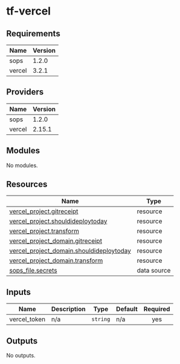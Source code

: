 # tf-vercel


<!-- BEGIN_TF_DOCS -->
## Requirements

| Name | Version |
|------|---------|
| sops | 1.2.0 |
| vercel | 3.2.1 |

## Providers

| Name | Version |
|------|---------|
| sops | 1.2.0 |
| vercel | 2.15.1 |

## Modules

No modules.

## Resources

| Name | Type |
|------|------|
| [vercel_project.gitreceipt](https://registry.terraform.io/providers/vercel/vercel/3.2.1/docs/resources/project) | resource |
| [vercel_project.shouldideploytoday](https://registry.terraform.io/providers/vercel/vercel/3.2.1/docs/resources/project) | resource |
| [vercel_project.transform](https://registry.terraform.io/providers/vercel/vercel/3.2.1/docs/resources/project) | resource |
| [vercel_project_domain.gitreceipt](https://registry.terraform.io/providers/vercel/vercel/3.2.1/docs/resources/project_domain) | resource |
| [vercel_project_domain.shouldideploytoday](https://registry.terraform.io/providers/vercel/vercel/3.2.1/docs/resources/project_domain) | resource |
| [vercel_project_domain.transform](https://registry.terraform.io/providers/vercel/vercel/3.2.1/docs/resources/project_domain) | resource |
| [sops_file.secrets](https://registry.terraform.io/providers/carlpett/sops/1.2.0/docs/data-sources/file) | data source |

## Inputs

| Name | Description | Type | Default | Required |
|------|-------------|------|---------|:--------:|
| vercel\_token | n/a | `string` | n/a | yes |

## Outputs

No outputs.
<!-- END_TF_DOCS -->
